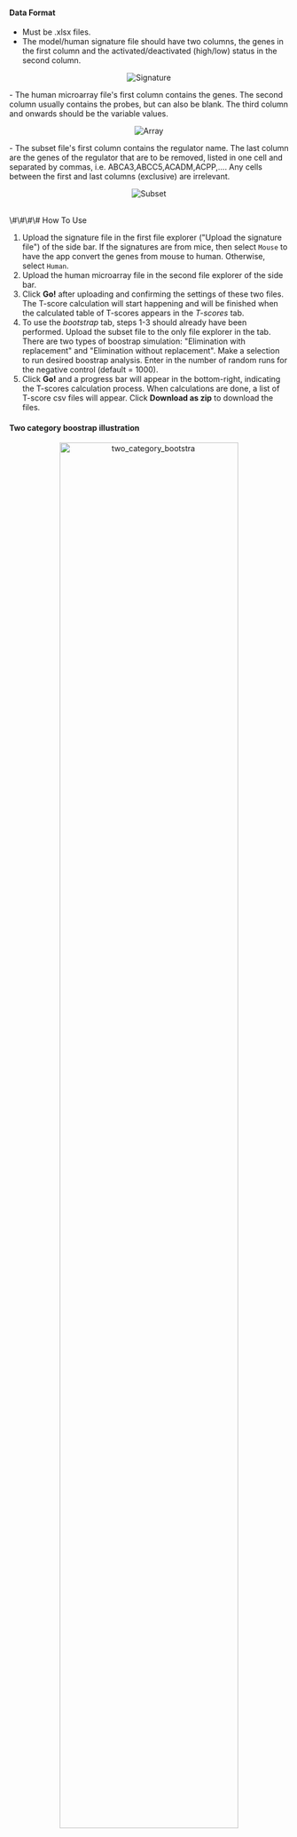 #### <a name="dataformats"></a> Data Format

-   Must be .xlsx files.
-   The model/human signature file should have two columns, the genes in the first column and the activated/deactivated (high/low) status in the second column.

<p align="center">
<img src="Signature.PNG" alt="Signature"/>
</p>
-   The human microarray file's first column contains the genes. The second column usually contains the probes, but can also be blank. The third column and onwards should be the variable values.

<p align="center">
<img src="Array.PNG" alt="Array"/>
</p>
-   The subset file's first column contains the regulator name. The last column are the genes of the regulator that are to be removed, listed in one cell and separated by commas, i.e. ABCA3,ABCC5,ACADM,ACPP,.... Any cells between the first and last columns (exclusive) are irrelevant.

<p align="center">
<img src="Subset.PNG" alt="Subset"/>
</p>
<br/> \#\#\#\# <a name="HowToUse"></a> How To Use

1.  Upload the signature file in the first file explorer ("Upload the signature file") of the side bar. If the signatures are from mice, then select `Mouse` to have the app convert the genes from mouse to human. Otherwise, select `Human`.
2.  Upload the human microarray file in the second file explorer of the side bar.
3.  Click **Go!** after uploading and confirming the settings of these two files. The T-score calculation will start happening and will be finished when the calculated table of T-scores appears in the *T-scores* tab.
4.  To use the *bootstrap* tab, steps 1-3 should already have been performed. Upload the subset file to the only file explorer in the tab. There are two types of boostrap simulation: "Elimination with replacement" and "Elimination without replacement". Make a selection to run desired boostrap analysis. Enter in the number of random runs for the negative control (default = 1000).
5.  Click **Go!** and a progress bar will appear in the bottom-right, indicating the T-scores calculation process. When calculations are done, a list of T-score csv files will appear. Click **Download as zip** to download the files. <br/>

#### <a name="Boostrap"></a> Two category boostrap illustration

<p align="center">
<img src="two_category_bootstrap.png" alt="two_category_bootstra" style="width: 80%"/>
</p>
<br/> \#\#\#\# <a name="OtherInfo"></a> Other Information - The human microarray set will automatically have repeat genes filtered out (keep highest stdev of same gene rows) and be normalized (median-shifted) <br/><br/>
